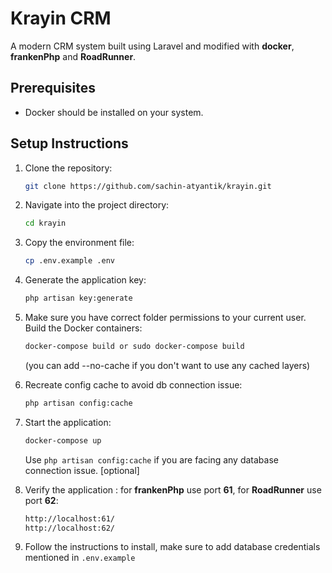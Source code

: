 # Krayin CRM

A modern CRM system built using Laravel and modified with **docker**, **frankenPhp** and **RoadRunner**.

## Prerequisites

- Docker should be installed on your system.

## Setup Instructions

1. Clone the repository:
   ```bash
   git clone https://github.com/sachin-atyantik/krayin.git
   ```

2. Navigate into the project directory:
   ```bash
   cd krayin
   ```

3. Copy the environment file:
   ```bash
   cp .env.example .env
   ```
4. Generate the application key:
   ```bash
   php artisan key:generate
   ```

5. Make sure you have correct folder permissions to your current user. Build the Docker containers:
   ```bash
   docker-compose build or sudo docker-compose build
   ```
   (you can add --no-cache if you don't want to use any cached layers)

6. Recreate config cache to avoid db connection issue:
    ```bash
    php artisan config:cache
    ```

7. Start the application:
   ```bash
   docker-compose up
   ```
   Use `php artisan config:cache` if you are facing any database connection issue. [optional]

8. Verify the application : for **frankenPhp** use port **61**, for **RoadRunner** use port **62**:
   ```bash
   http://localhost:61/
   http://localhost:62/
   ```
9. Follow the instructions to install, make sure to add database credentials mentioned in `.env.example`
 
